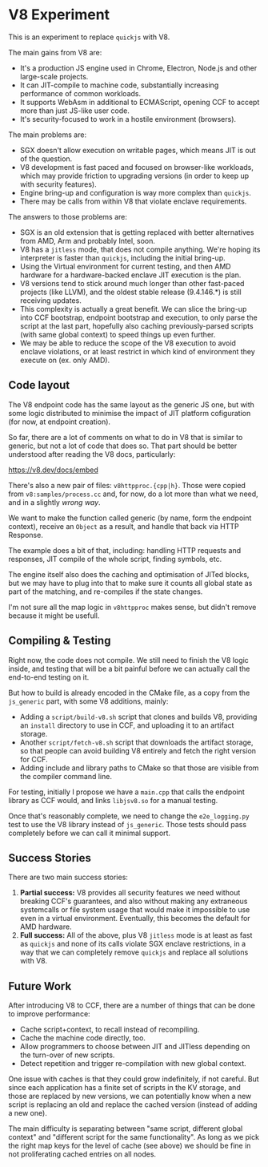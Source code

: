 # V8 Experiment

This is an experiment to replace `quickjs` with V8.

The main gains from V8 are:
* It's a production JS engine used in Chrome, Electron, Node.js and other large-scale projects.
* It can JIT-compile to machine code, substantially increasing performance of common workloads.
* It supports WebAsm in additional to ECMAScript, opening CCF to accept more than just JS-like user code.
* It's security-focused to work in a hostile environment (browsers).

The main problems are:
* SGX doesn't allow execution on writable pages, which means JIT is out of the question.
* V8 development is fast paced and focused on browser-like workloads, which may provide friction to upgrading versions (in order to keep up with security features).
* Engine bring-up and configuration is way more complex than `quickjs`.
* There may be calls from within V8 that violate enclave requirements.

The answers to those problems are:
* SGX is an old extension that is getting replaced with better alternatives from AMD, Arm and probably Intel, soon.
* V8 has a `jitless` mode, that does not compile anything. We're hoping its interpreter is faster than `quickjs`, including the initial bring-up.
* Using the Virtual environment for current testing, and then AMD hardware for a hardware-backed enclave JIT execution is the plan.
* V8 versions tend to stick around much longer than other fast-paced projects (like LLVM), and the oldest stable release (9.4.146.*) is still receiving updates.
* This complexity is actually a great benefit. We can slice the bring-up into CCF bootstrap, endpoint bootstrap and execution, to only parse the script at the last part, hopefully also caching previously-parsed scripts (with same global context) to speed things up even further.
* We may be able to reduce the scope of the V8 execution to avoid enclave violations, or at least restrict in which kind of environment they execute on (ex. only AMD).

## Code layout

The V8 endpoint code has the same layout as the generic JS one, but with some logic distributed to minimise the impact of JIT platform cofiguration (for now, at endpoint creation).

So far, there are a lot of comments on what to do in V8 that is similar to generic, but not a lot of code that does so. That part should be better understood after reading the V8 docs, particularly:

https://v8.dev/docs/embed

There's also a new pair of files: `v8httpproc.{cpp|h}`. Those were copied from `v8:samples/process.cc` and, for now, do a lot more than what we need, and in a slightly _wrong way_.

We want to make the function called generic (by name, form the endpoint context), receive an `Object` as a result, and handle that back via HTTP Response.

The example does a bit of that, including: handling HTTP requests and responses, JIT compile of the whole script, finding symbols, etc.

The engine itself also does the caching and optimisation of JITed blocks, but we may have to plug into that to make sure it counts all global state as part of the matching, and re-compiles if the state changes.

I'm not sure all the map logic in `v8httpproc` makes sense, but didn't remove because it might be usefull.

## Compiling & Testing

Right now, the code does not compile. We still need to finish the V8 logic inside, and testing that will be a bit painful before we can actually call the end-to-end testing on it.

But how to build is already encoded in the CMake file, as a copy from the `js_generic` part, with some V8 additions, mainly:

* Adding a `script/build-v8.sh` script that clones and builds V8, providing an `install` directory to use in CCF, and uploading it to an artifact storage.
* Another `script/fetch-v8.sh` script that downloads the artifact storage, so that people can avoid building V8 entirely and fetch the right version for CCF.
* Adding include and library paths to CMake so that those are visible from the compiler command line.

For testing, initially I propose we have a `main.cpp` that calls the endpoint library as CCF would, and links `libjsv8.so` for a manual testing.

Once that's reasonably complete, we need to change the `e2e_logging.py` test to use the V8 library instead of `js_generic`. Those tests should pass completely before we can call it minimal support.

## Success Stories

There are two main success stories:

1. **Partial success:** V8 provides all security features we need without breaking CCF's guarantees, and also without making any extraneous systemcalls or file system usage that would make it impossible to use even in a virtual environment. Eventually, this becomes the default for AMD hardware.
2. **Full success:** All of the above, plus V8 `jitless` mode is at least as fast as `quickjs` and none of its calls violate SGX enclave restrictions, in a way that we can completely remove `quickjs` and replace all solutions with V8.

## Future Work

After introducing V8 to CCF, there are a number of things that can be done to improve performance:
* Cache script+context, to recall instead of recompiling.
* Cache the machine code directly, too.
* Allow programmers to choose between JIT and JITless depending on the turn-over of new scripts.
* Detect repetition and trigger re-compilation with new global context.

One issue with caches is that they could grow indefinitely, if not careful. But since each application has a finite set of scripts in the KV storage, and those are replaced by new versions, we can potentially know when a new script is replacing an old and replace the cached version (instead of adding a new one).

The main difficulty is separating between "same script, different global context" and "different script for the same functionality". As long as we pick the right map keys for the level of cache (see above) we should be fine in not proliferating cached entries on all nodes.